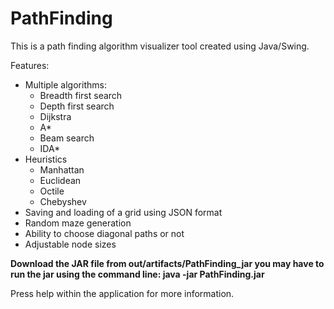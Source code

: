 # PathFinding

This is a path finding algorithm visualizer tool created using Java/Swing.

Features:
- Multiple algorithms:
    - Breadth first search
    - Depth first search
    - Dijkstra
    - A*
    - Beam search
    - IDA* 
- Heuristics
    - Manhattan
    - Euclidean
    - Octile
    - Chebyshev
- Saving and loading of a grid using JSON format
- Random maze generation
- Ability to choose diagonal paths or not
- Adjustable node sizes

**Download the JAR file from out/artifacts/PathFinding_jar you may have to run the jar using the command line: java -jar PathFinding.jar**

Press help within the application for more information.
